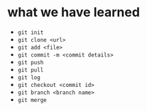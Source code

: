 # what we have learned

- `git init`
- `git clone <url>`
- `git add <file>`
- `git commit -m <commit details>`
- `git push`
- `git pull`
- `git log`
- `git checkout <commit id>`
- `git branch <branch name>`
- `git merge`
